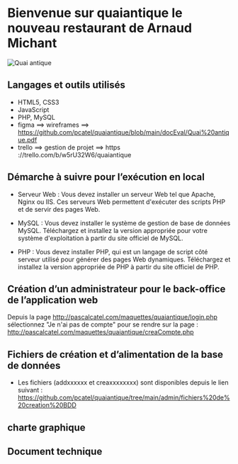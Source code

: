 # Bienvenue sur quaiantique le nouveau restaurant de Arnaud Michant

![Quai antique](http://pascalcatel.com/maquettes/quaiantique/img/index/logoQA.png)


## Langages et outils utilisés
+ HTML5, CSS3
+ JavaScript 
+ PHP, MySQL
+ figma ==> wireframes ==> https://github.com/pcatel/quaiantique/blob/main/docEval/Quai%20antique.pdf
+ trello ==> gestion de projet ==> https ://trello.com/b/w5rU32W6/quaiantique


## Démarche à suivre pour l’exécution en local
+ Serveur Web : Vous devez installer un serveur Web tel que Apache, Nginx ou IIS. Ces serveurs Web permettent d'exécuter des scripts PHP et de servir des pages Web.

+ MySQL : Vous devez installer le système de gestion de base de données MySQL. Téléchargez et installez la version appropriée pour votre système d'exploitation à partir du site officiel de MySQL.

+ PHP : Vous devez installer PHP, qui est un langage de script côté serveur utilisé pour générer des pages Web dynamiques. Téléchargez et installez la version appropriée de PHP à partir du site officiel de PHP.


## Création d’un administrateur pour le back-office de l’application web

Depuis la page http://pascalcatel.com/maquettes/quaiantique/login.php 
sélectionnez "Je n'ai pas de compte" pour se rendre sur la page : 
http://pascalcatel.com/maquettes/quaiantique/creaCompte.php




## Fichiers de création et d’alimentation de la base de données
+ Les fichiers (addxxxxxx et creaxxxxxxxx) sont disponibles depuis le lien suivant : 
https://github.com/pcatel/quaiantique/tree/main/admin/fichiers%20de%20creation%20BDD



## charte graphique





## Document technique
